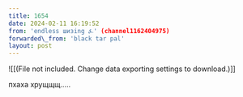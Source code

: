 ```yaml
---
title: 1654
date: 2024-02-11 16:19:52
from: 'endless шизing ⍼' (channel1162404975)
forwarded\_from: 'black tar pal'
layout: post
---
```


![[(File not included. Change data exporting settings to download.)]]

пхаха хрущщщ…..
